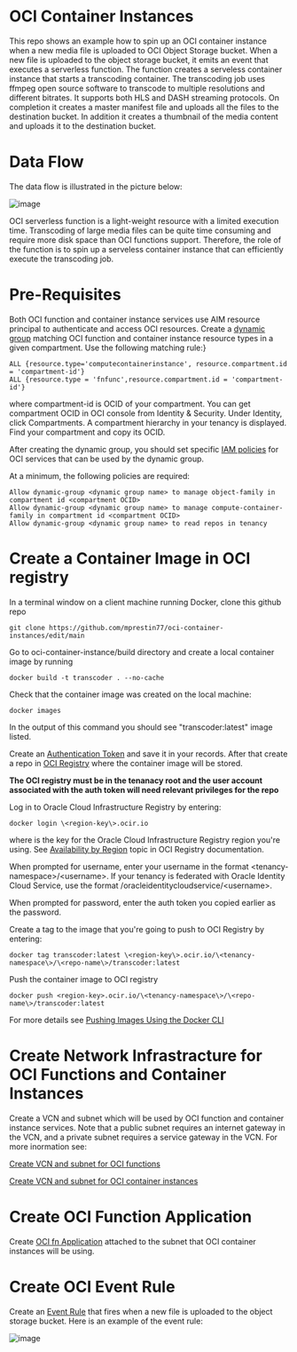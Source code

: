 # OCI Container Instances
This repo shows an example how to spin up an OCI container instance when a new media file is uploaded to OCI Object Storage bucket. When a new file is uploaded to the object storage bucket, it emits an event that executes a serverless function. The function creates a serveless container instance that starts a transcoding container. The transcoding job uses ffmpeg open source software to transcode to multiple resolutions and different bitrates. It supports both HLS and DASH streaming protocols. On completion it creates a master manifest file and uploads all the files to the destination bucket. In addition it creates a thumbnail of the media content and uploads it to the destination bucket. 

# Data Flow
The data flow is illustrated in the picture below:

![image](https://github.com/mprestin77/oci-container-instances/assets/54962742/028cb8b2-c1b3-49df-a87a-d5a79e0c9536)

OCI serverless function is a light-weight resource with a limited execution time. Transcoding of large media files can be quite time consuming and require more disk space than OCI functions support. Therefore, the role of the function is to spin up a serveless container instance that can efficiently execute the transcoding job. 

# Pre-Requisites

Both OCI function and container instance services use AIM resource principal to authenticate and access OCI resources.  Create a [dynamic group](https://docs.oracle.com/en-us/iaas/Content/Identity/Tasks/managingdynamicgroups.htm) matching OCI function and container instance resource types in a given compartment. Use the following matching rule:}
```
ALL {resource.type='computecontainerinstance', resource.compartment.id = 'compartment-id'}
ALL {resource.type = 'fnfunc',resource.compartment.id = 'compartment-id'}
```
where compartment-id is OCID of your compartment. You can get compartment OCID in OCI console from Identity & Security. Under Identity, click Compartments. A compartment hierarchy in your tenancy is displayed. Find your compartment and copy its OCID.

After creating the dynamic group, you should set specific [IAM policies](https://docs.oracle.com/en-us/iaas/Content/Identity/Reference/policyreference.htm) for OCI services that can be used by the dynamic group. 

At a minimum, the following policies are required:

    Allow dynamic-group <dynamic group name> to manage object-family in compartment id <compartment OCID>
    Allow dynamic-group <dynamic group name> to manage compute-container-family in compartment id <compartment OCID>
    Allow dynamic-group <dynamic group name> to read repos in tenancy
  
# Create a Container Image in OCI registry
In a terminal window on a client machine running Docker, clone this github repo
```
git clone https://github.com/mprestin77/oci-container-instances/edit/main
```
Go to oci-container-instance/build directory and create a local container image by running
```
docker build -t transcoder . --no-cache
```
Check that the container image was created on the local machine:
```
docker images
```
In the output of this command you should see "transcoder:latest" image listed.

Create an [Authentication Token](https://docs.oracle.com/en-us/iaas/Content/Identity/Tasks/managingcredentials.htm#create_swift_password) and save it in your records. After that create a repo in [OCI Registry](https://docs.oracle.com/en-us/iaas/Content/Registry/Concepts/registryoverview.htm) where the container image will be stored.

**The OCI registry must be in the tenanacy root and the user account associated with the auth token will need relevant privileges for the repo**

Log in to Oracle Cloud Infrastructure Registry by entering:
```
docker login \<region-key\>.ocir.io
```
where <region-key> is the key for the Oracle Cloud Infrastructure Registry region you're using. See [Availability by Region](https://docs.cloud.oracle.com/iaas/Content/Registry/Concepts/registryprerequisites.htm#Availab) topic in OCI Registry documentation.

When prompted for username, enter your username in the format \<tenancy-namespace\>/\<username\>. If your tenancy is federated with Oracle Identity Cloud Service, use the format <tenancy-namespace>/oracleidentitycloudservice/\<username\>.

When prompted for password, enter the auth token you copied earlier as the password.

Create a tag to the image that you're going to push to OCI Registry by entering: 
```
docker tag transcoder:latest \<region-key\>.ocir.io/\<tenancy-namespace\>/\<repo-name\>/transcoder:latest
```
Push the container image to OCI registry
```
docker push <region-key>.ocir.io/\<tenancy-namespace\>/\<repo-name\>/transcoder:latest
```
For more details see [Pushing Images Using the Docker CLI](https://docs.oracle.com/en-us/iaas/Content/Registry/Tasks/registrypushingimagesusingthedockercli.htm)

# Create Network Infrastracture for OCI Functions and Container Instances

Create a VCN and subnet which will be used by OCI function and container instance services. Note that a public subnet requires an internet gateway in the VCN, and a private subnet requires a service gateway in the VCN. For more inormation see:

[Create VCN and subnet for OCI functions](https://docs.oracle.com/en-us/iaas/Content/Functions/Tasks/functionsquickstartocicomputeinstance.htm#)

[Create VCN and subnet for OCI container instances](https://docs.oracle.com/en-us/iaas/Content/container-instances/creating-a-container-instance.htm#)

# Create OCI Function Application

Create [OCI fn Application](https://docs.oracle.com/en-us/iaas/Content/Functions/Tasks/functionsquickstartlocalhost.htm#) attached to the subnet that OCI container instances will be using.

# Create OCI Event Rule

Create an [Event Rule](https://docs.oracle.com/en-us/iaas/Content/Events/Task/create-events-rule.htm#top) that fires when a new file is uploaded to the object storage bucket. Here is an example of the event rule:

![image](https://github.com/mprestin77/oci-container-instances/assets/54962742/58272778-6ad1-44f1-9980-9f7b8a6d8c35)



